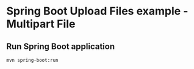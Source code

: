 # Spring Boot Upload Files example - Multipart File
## Run Spring Boot application
```
mvn spring-boot:run
```
